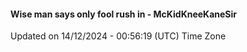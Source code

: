 #### Wise man says only fool rush in - McKidKneeKaneSir
Updated on 14/12/2024 - 00:56:19 (UTC) Time Zone
